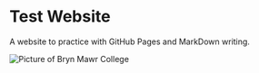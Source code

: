 # Test Website 

A website to practice with GitHub Pages and MarkDown writing.

![Picture of Bryn Mawr College](https://www.brynmawr.edu/sites/default/files/styles/footer_ctas_md/public/2021-11/2021_11_04_1035_BMC_Fall21.jpg?h=ed2aa275&itok=9ANwNWPL)
